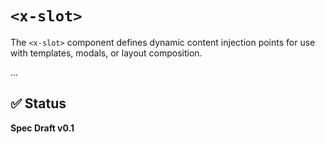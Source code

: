 # `<x-slot>`

The `<x-slot>` component defines dynamic content injection points for use with templates, modals, or layout composition.

...

## ✅ Status

**Spec Draft v0.1**
